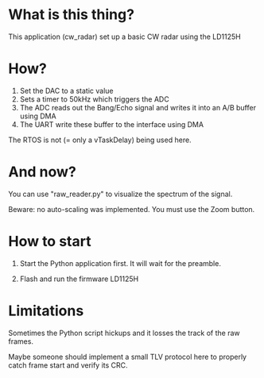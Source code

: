 # What is this thing?

This application (cw_radar) set up a basic CW radar using the LD1125H

# How?

1. Set the DAC to a static value
2. Sets a timer to 50kHz which triggers the ADC
3. The ADC reads out the Bang/Echo signal and writes it into an A/B buffer using DMA
4. The UART write these buffer to the interface using DMA

The RTOS is not (= only a vTaskDelay) being used here.

# And now?

You can use "raw_reader.py" to visualize the spectrum of the signal.

Beware: no auto-scaling was implemented. You must use the Zoom button.

# How to start

1. Start the Python application first. It will wait for the preamble.

2. Flash and run the firmware LD1125H


# Limitations

Sometimes the Python script hickups and it losses the track of the raw frames.

Maybe someone should implement a small TLV protocol here to properly catch frame start and verify its CRC.
